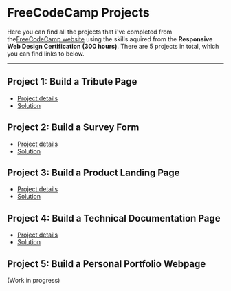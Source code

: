 # FreeCodeCamp Projects

Here you can find all the projects that i've completed from the[FreeCodeCamp website](www.freecodecamp.org) using the skills aquired from the **Responsive Web Design Certification (300 hours)**. There are 5 projects in total, which you can find links to below.

---

## Project 1: Build a Tribute Page

* [Project details](https://www.freecodecamp.org/learn/responsive-web-design/responsive-web-design-projects/build-a-tribute-page)
* [Solution](https://codepen.io/yunger7/full/ExPoWQK)

## Project 2: Build a Survey Form

* [Project details](https://www.freecodecamp.org/learn/responsive-web-design/responsive-web-design-projects/build-a-survey-form)
* [Solution](https://codepen.io/yunger7/full/gOPQpQP)

## Project 3: Build a Product Landing Page

* [Project details](https://www.freecodecamp.org/learn/responsive-web-design/responsive-web-design-projects/build-a-product-landing-page)
* [Solution](https://codepen.io/yunger7/full/oNxaBwq)

## Project 4: Build a Technical Documentation Page

* [Project details](https://www.freecodecamp.org/learn/responsive-web-design/responsive-web-design-projects/build-a-technical-documentation-page)
* [Solution](https://codepen.io/yunger7/pen/LYNBRpP)

## Project 5: Build a Personal Portfolio Webpage

(Work in progress)
